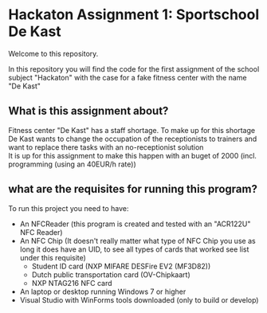 # Hackaton Assignment 1: Sportschool De Kast


Welcome to this repository.  


In this repository you will find the code for the first assignment of the school subject "Hackaton" with the case for a fake fitness center with the name "De Kast"  


## What is this assignment about?

Fitness center "De Kast" has a staff shortage. To make up for this shortage De Kast wants to change the occupation of the receptionists to trainers and want to replace there tasks with an no-receptionist solution  
It is up for this assignment to make this happen with an buget of 2000 (incl. programming (using an 40EUR/h rate))

## what are the requisites for running this program?

To run this project you need to have:
- An NFCReader (this program is created and tested with an "ACR122U" NFC Reader)
- An NFC Chip (It doesn't really matter what type of NFC Chip you use as long it does have an UID, to see all types of cards that worked see list under this requisite)
  - Student ID card (NXP MIFARE DESFire EV2 (MF3D82))
  - Dutch public transportation card (OV-Chipkaart)
  - NXP NTAG216 NFC card
- An laptop or desktop running Windows 7 or higher
- Visual Studio with WinForms tools downloaded (only to build or develop)
